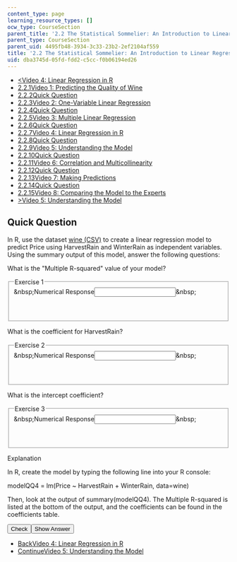 ```yaml
---
content_type: page
learning_resource_types: []
ocw_type: CourseSection
parent_title: '2.2 The Statistical Sommelier: An Introduction to Linear Regression'
parent_type: CourseSection
parent_uid: 4495fb48-3934-3c33-23b2-2ef2104af559
title: '2.2 The Statistical Sommelier: An Introduction to Linear Regression'
uid: dba3745d-05fd-fdd2-c5cc-f0b06194ed26
---
```

<ul class="navigation pagination"><li id="top_bck_btn"><a href="./resolveuid/9f456e81561bed0d7c0a516cd7739d20">&lt;<span>Video 4: Linear Regression in R</span></a></li><li id="flp_btn_1"><a href="./resolveuid/4495fb4839343c3323b22ef2104af559">2.2.1<span>Video 1: Predicting the Quality of Wine</span></a></li><li id="flp_btn_2"><a href="./resolveuid/ef446456afa1894f834fa9ae8908c9a2">2.2.2<span>Quick Question</span></a></li><li id="flp_btn_3"><a href="./resolveuid/1f0b61bba29b5ee75d265ed940cc2d1d">2.2.3<span>Video 2: One-Variable Linear Regression</span></a></li><li id="flp_btn_4"><a href="./resolveuid/a15d356c50bcb55a2cbde1c66378ef25">2.2.4<span>Quick Question</span></a></li><li id="flp_btn_5"><a href="./resolveuid/505bba75964b7b2c74d8ebcee23c8259">2.2.5<span>Video 3: Multiple Linear Regression</span></a></li><li id="flp_btn_6"><a href="./resolveuid/d97e0bd054acd9a6df599f1b2e2daf73">2.2.6<span>Quick Question</span></a></li><li id="flp_btn_7"><a href="./resolveuid/9f456e81561bed0d7c0a516cd7739d20">2.2.7<span>Video 4: Linear Regression in R</span></a></li><li id="flp_btn_8" class="button_selected"><a href="./resolveuid/dba3745d05fdfdd2c5ccf0b06194ed26">2.2.8<span>Quick Question</span></a></li><li id="flp_btn_9"><a href="./resolveuid/6111ddea9e0270bea0978feb66c8bf60">2.2.9<span>Video 5: Understanding the Model</span></a></li><li id="flp_btn_10"><a href="./resolveuid/20a0ee2dc563bbc1243afacac65c21f3">2.2.10<span>Quick Question</span></a></li><li id="flp_btn_11"><a href="./resolveuid/1ab830be7abc5468421c996f95e8e252">2.2.11<span>Video 6: Correlation and Multicollinearity</span></a></li><li id="flp_btn_12"><a href="./resolveuid/bef58e986ceef682d32abfab033deaf6">2.2.12<span>Quick Question</span></a></li><li id="flp_btn_13"><a href="./resolveuid/9b500b6f7f1d17af5de0ab9946895858">2.2.13<span>Video 7: Making Predictions</span></a></li><li id="flp_btn_14"><a href="./resolveuid/04ad6920c418b28f12598538cd8136cf">2.2.14<span>Quick Question</span></a></li><li id="flp_btn_15"><a href="./resolveuid/df5ef36459d32e3f98ec9d920d6c5e1d">2.2.15<span>Video 8: Comparing the Model to the Experts</span></a></li><li id="top_continue_btn"><a href="./resolveuid/6111ddea9e0270bea0978feb66c8bf60">&gt;<span>Video 5: Understanding the Model</span></a></li></ul><h2 class="subhead">Quick Question</h2><div class="self_assessment"><p display_name="Quick Question" url_name="Quick_Question_80">In R, use the dataset <u><a href="./resolveuid/314267a9b7ddb86e315b90440aa4f2ad">wine (CSV)</a></u>&nbsp;to create a linear regression model to predict Price using HarvestRain and WinterRain as independent variables. Using the summary output of this model, answer the following questions:</p> <div id="Q1_div" class="problem_question"><p display_name="Quick Question" url_name="Quick_Question_81">What is the &quot;Multiple R-squared&quot; value of your model?</p><fieldset><legend class="visually-hidden">Exercise 1</legend><div class="choice"><label id="Q1_label"><span id="Q1_aria_status" tabindex="-1" class="visually-hidden">&amp;nbsp;</span><span class="visually-hidden">Numerical Response</span><input type="text" id="Q1_input" value="" onkeypress="numericTypedOrDropDownSelected(1)" class="problem_text_input" /><input type="hidden" id="Q1_ans" value="0.3177" /><input type="hidden" id="Q1_tolerance" value="1%" /><span id="Q1_normal_status" class="nostatus" aria-hidden="true">&amp;nbsp;</span></label></div><p id="S1_ans" tabindex="-1" class="problem_answer">&nbsp;</p></fieldset></div><div id="Q2_div" class="problem_question"><p display_name="Quick Question" url_name="Quick_Question_83">What is the coefficient for HarvestRain?</p><fieldset><legend class="visually-hidden">Exercise 2</legend><div class="choice"><label id="Q2_label"><span id="Q2_aria_status" tabindex="-1" class="visually-hidden">&amp;nbsp;</span><span class="visually-hidden">Numerical Response</span><input type="text" id="Q2_input" value="" onkeypress="numericTypedOrDropDownSelected(2)" class="problem_text_input" /><input type="hidden" id="Q2_ans" value="-4.971e-03" /><input type="hidden" id="Q2_tolerance" value="1%" /><span id="Q2_normal_status" class="nostatus" aria-hidden="true">&amp;nbsp;</span></label></div><p id="S2_ans" tabindex="-1" class="problem_answer">&nbsp;</p></fieldset></div><div id="Q3_div" class="problem_question"><p display_name="Quick Question" url_name="Quick_Question_85">What is the intercept coefficient?</p><fieldset><legend class="visually-hidden">Exercise 3</legend><div class="choice"><label id="Q3_label"><span id="Q3_aria_status" tabindex="-1" class="visually-hidden">&amp;nbsp;</span><span class="visually-hidden">Numerical Response</span><input type="text" id="Q3_input" value="" onkeypress="numericTypedOrDropDownSelected(3)" class="problem_text_input" /><input type="hidden" id="Q3_ans" value="7.865" /><input type="hidden" id="Q3_tolerance" value="1%" /><span id="Q3_normal_status" class="nostatus" aria-hidden="true">&amp;nbsp;</span></label></div><p id="S3_ans" tabindex="-1" class="problem_answer">&nbsp;</p></fieldset></div><div id="S1_div" class="problem_solution" tabindex="-1" display_name="Quick Question" url_name="Quick_Question_87"><div class="detailed-solution"><p>Explanation</p> <p>In R, create the model by typing the following line into your R console:</p> <p>modelQQ4 = lm(Price ~ HarvestRain + WinterRain, data=wine)</p> <p>Then, look at the output of summary(modelQQ4). The Multiple R-squared is listed at the bottom of the output, and the coefficients can be found in the coefficients table.</p></div></div><div class="action"><button id="Q1_button" onclick="checkAnswer({1: 'numerical', 2: 'numerical', 3: 'numerical'})" class="problem_mo_button">Check</button><button id="Q1_button_show" onclick="showHideSolution({1: 'numerical', 2: 'numerical', 3: 'numerical'}, 1, [1])" class="problem_mo_button">Show Answer</button></div></div><ul class="navigation progress"><li id="bck_btn"><a href="./resolveuid/9f456e81561bed0d7c0a516cd7739d20">Back<span>Video 4: Linear Regression in R</span></a></li><li id="continue_btn"><a href="./resolveuid/6111ddea9e0270bea0978feb66c8bf60">Continue<span>Video 5: Understanding the Model</span></a></li></ul>